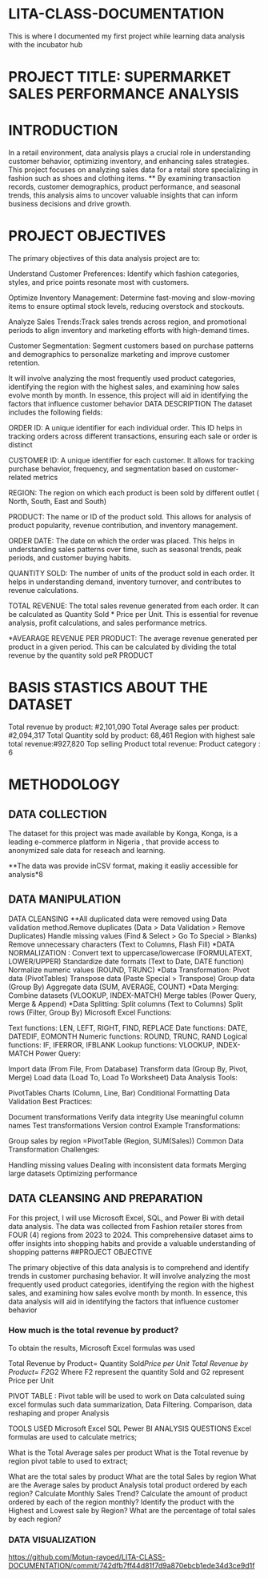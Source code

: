 # LITA-CLASS-DOCUMENTATION
This is where I documented my first project while learning data analysis with the incubator hub
# PROJECT TITLE: SUPERMARKET SALES PERFORMANCE ANALYSIS
# INTRODUCTION
In a retail environment, data analysis plays a crucial role in understanding customer behavior, optimizing inventory, and enhancing sales strategies. This project focuses on analyzing sales data for a retail store specializing in fashion such as shoes and clothing items. ** By examining transaction records, customer demographics, product performance, and seasonal trends, this analysis aims to uncover valuable insights that can inform business decisions and drive growth.
# PROJECT OBJECTIVES
The primary objectives of this data analysis project are to:

Understand Customer Preferences: Identify which fashion categories, styles, and price points resonate most with customers.

Optimize Inventory Management: Determine fast-moving and slow-moving items to ensure optimal stock levels, reducing overstock and stockouts.

Analyze Sales Trends:Track sales trends across region, and promotional periods to align inventory and marketing efforts with high-demand times.

Customer Segmentation: Segment customers based on purchase patterns and demographics to personalize marketing and improve customer retention.

It will involve analyzing the most frequently used product categories, identifying the region with the highest sales, and examining how sales evolve month by month. In essence, this project will aid in identifying the factors that influence customer behavior
DATA DESCRIPTION
The dataset includes the following fields:

ORDER ID: A unique identifier for each individual order. This ID helps in tracking orders across different transactions, ensuring each sale or order is distinct

CUSTOMER ID: A unique identifier for each customer. It allows for tracking purchase behavior, frequency, and segmentation based on customer-related metrics

REGION: The region on which each product is been sold by different outlet ( North, South, East and South)

PRODUCT: The name or ID of the product sold. This allows for analysis of product popularity, revenue contribution, and inventory management.

ORDER DATE: The date on which the order was placed. This helps in understanding sales patterns over time, such as seasonal trends, peak periods, and customer buying habits.

QUANTITY SOLD: The number of units of the product sold in each order. It helps in understanding demand, inventory turnover, and contributes to revenue calculations.

TOTAL REVENUE: The total sales revenue generated from each order. It can be calculated as Quantity Sold * Price per Unit. This is essential for revenue analysis, profit calculations, and sales performance metrics.

*AVEARAGE REVENUE PER PRODUCT: The average revenue generated per product in a given period. This can be calculated by dividing the total revenue by the quantity sold peR PRODUCT

# BASIS STASTICS ABOUT THE DATASET
Total revenue by product: #2,101,090
Total Average sales per product: #2,094,317
Total Quantity sold by product: 68,461
Region with highest sale total revenue:#927,820
Top selling Product total revenue:
Product category : 6

# METHODOLOGY
## DATA COLLECTION
The dataset for this project was made available by Konga, Konga, is a leading e-commerce platform in Nigeria , that provide access to anonymized sale data for reseach and learning.

**The data was provide inCSV format, making it easliy accessible for analysis*8

## DATA MANIPULATION
DATA CLEANSING
**All duplicated data were removed using Data validation method.Remove duplicates (Data > Data Validation > Remove Duplicates)
Handle missing values (Find & Select > Go To Special > Blanks)
Remove unnecessary characters (Text to Columns, Flash Fill)
*DATA NORMALIZATION :
Convert text to uppercase/lowercase (FORMULATEXT, LOWER/UPPER)
Standardize date formats (Text to Date, DATE function)
Normalize numeric values (ROUND, TRUNC)
*Data Transformation:
Pivot data (PivotTables)
Transpose data (Paste Special > Transpose)
Group data (Group By)
Aggregate data (SUM, AVERAGE, COUNT)
*Data Merging:
Combine datasets (VLOOKUP, INDEX-MATCH)
Merge tables (Power Query, Merge & Append)
*Data Splitting:
Split columns (Text to Columns)
Split rows (Filter, Group By)
Microsoft Excel Functions:

Text functions: LEN, LEFT, RIGHT, FIND, REPLACE
Date functions: DATE, DATEDIF, EOMONTH
Numeric functions: ROUND, TRUNC, RAND
Logical functions: IF, IFERROR, IFBLANK
Lookup functions: VLOOKUP, INDEX-MATCH
Power Query:

Import data (From File, From Database)
Transform data (Group By, Pivot, Merge)
Load data (Load To, Load To Worksheet)
Data Analysis Tools:

PivotTables
Charts (Column, Line, Bar)
Conditional Formatting
Data Validation
Best Practices:

Document transformations
Verify data integrity
Use meaningful column names
Test transformations
Version control
Example Transformations:

Group sales by region =PivotTable (Region, SUM(Sales))
Common Data Transformation Challenges:

Handling missing values
Dealing with inconsistent data formats
Merging large datasets
Optimizing performance

## DATA CLEANSING AND PREPARATION
For this project, I will use Microsoft Excel, SQL, and Power Bi with detail data analysis. The data was collected from Fashion retailer stores from FOUR (4) regions from 2023 to 2024. This comprehensive dataset aims to offer insights into shopping habits and provide a valuable understanding of shopping patterns ##PROJECT OBJECTIVE

The primary objective of this data analysis is to comprehend and identify trends in customer purchasing behavior. It will involve analyzing the most frequently used product categories, identifying the region with the highest sales, and examining how sales evolve month by month. In essence, this data analysis will aid in identifying the factors that influence customer behavior
### How much is the total revenue by product?
To obtain the results, Microsoft Excel formulas was used

Total Revenue by Product= Quantity Sold*Price per Unit
Total Revenue by Product= F2*G2
Where F2 represent the quantity Sold and G2 represent Price per Unit

PIVOT TABLE : Pivot table will be used to work on Data calculated suing excel formulas such data summarization, Data Filtering. Comparison, data reshaping and proper Analysis

TOOLS USED
Microsoft Excel
SQL
Pewer BI
ANALYSIS QUESTIONS
Excel formulas are used to calculate metrics;

What is the Total Average sales per product
What is the Total revenue by region
pivot table to used to extract;

What are the total sales by product
What are the total Sales by region
What are the Average sales by product
Analysis total product ordered by each region?
Calculate Monthly Sales Trend?
Calculate the amount of product ordered by each of the region monthly?
Identify the product with the Highest and Lowest sale by Region?
What are the percentage of total sales by each region?


### DATA VISUALIZATION 
https://github.com/Motun-rayoed/LITA-CLASS-DOCUMENTATION/commit/742dfb7ff44d81f7d9a870ebcb1ede34d3ce9d1f
